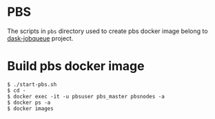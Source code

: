 # PBS


The scripts in `pbs` directory used to create pbs docker image belong to  [dask-jobqueue](https://github.com/dask/dask-jobqueue) project.


# Build pbs docker image

```console
$ ./start-pbs.sh
$ cd - 
$ docker exec -it -u pbsuser pbs_master pbsnodes -a
$ docker ps -a
$ docker images



